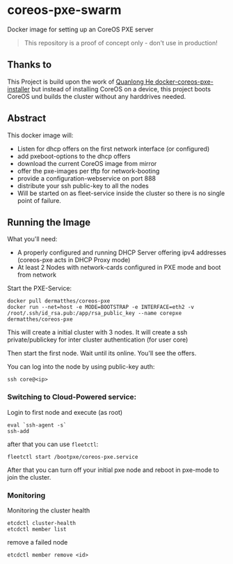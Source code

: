 # coreos-pxe-swarm
Docker image for setting up an CoreOS PXE server 

> This repository is a proof of concept only - don't use in production!
>

## Thanks to

This Project is build upon the work of [Quanlong He docker-coreos-pxe-installer](https://github.com/cybertk/docker-coreos-pxe-installer) 
but instead of installing CoreOS on a device, this project boots
CoreOS und builds the cluster without any harddrives needed.


## Abstract

This docker image will:

- Listen for dhcp offers on the first network interface (or configured)
- add pxeboot-options to the dhcp offers
- download the current CoreOS image from mirror
- offer the pxe-images per tftp for network-booting
- provide a configuration-webservice on port 888
- distribute your ssh public-key to all the nodes
- Will be started on as fleet-service inside the cluster so there is no single point of failure.

## Running the Image

What you'll need:

- A properly configured and running DHCP Server offering ipv4 addresses (coreos-pxe acts in DHCP Proxy mode)
- At least 2 Nodes with network-cards configured in PXE mode and boot from network

Start the PXE-Service:

```
docker pull dermatthes/coreos-pxe
docker run --net=host -e MODE=BOOTSTRAP -e INTERFACE=eth2 -v /root/.ssh/id_rsa.pub:/app/rsa_public_key --name corepxe dermatthes/coreos-pxe
```

This will create a initial cluster with 3 nodes. It will create a
ssh private/publickey for inter cluster authentication (for user core)

Then start the first node. Wait until its online. You'll see the 
offers. 

You can log into the node by using public-key auth:

```
ssh core@<ip>
```


### Switching to Cloud-Powered service:



Login to first node and execute (as root)

```
eval `ssh-agent -s`
ssh-add
```

after that you can use `fleetctl`:

```
fleetctl start /bootpxe/coreos-pxe.service
```

After that you can turn off your initial pxe node and reboot in pxe-mode
to join the cluster.


### Monitoring

Monitoring the cluster health

```
etcdctl cluster-health
etcdctl member list
```

remove a failed node

```
etcdctl member remove <id>
```
